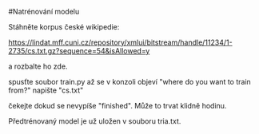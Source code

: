 ﻿#Natrénování modelu

Stáhněte korpus české wikipedie:

https://lindat.mff.cuni.cz/repository/xmlui/bitstream/handle/11234/1-2735/cs.txt.gz?sequence=54&isAllowed=y

a rozbalte ho zde.

spusťte soubor train.py
až se v konzoli objeví "where do you want to train from?" napište "cs.txt"

čekejte dokud se nevypíše "finished". Může to trvat klidně hodinu.

Předtrénovaný model je už uložen v souboru tria.txt. 
